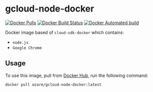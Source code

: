 # gcloud-node-docker
[![Docker Pulls](https://img.shields.io/docker/pulls/ozare/gcloud-node-docker.svg)](https://hub.docker.com/r/ozare/gcloud-node-docker/)
[![Docker Build Status](https://img.shields.io/docker/build/ozare/gcloud-node-docker.svg)](https://hub.docker.com/r/ozare/gcloud-node-docker/)
[![Docker Automated build](https://img.shields.io/docker/automated/ozare/gcloud-node-docker.svg)](https://hub.docker.com/r/ozare/gcloud-node-docker/)

Docker image based of `cloud-sdk-docker` which contains:
* `node.js`
* `Google Chrome`

## Usage

To use this image, pull from [Docker Hub](https://hub.docker.com/r/ozare/gcloud-node-docker/), run the following command:

```
docker pull ozare/gcloud-node-docker:latest
```
